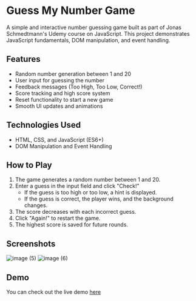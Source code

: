 # Guess My Number Game

A simple and interactive number guessing game built as part of Jonas Schmedtmann's Udemy course on JavaScript. This project demonstrates JavaScript fundamentals, DOM manipulation, and event handling.

## Features

- Random number generation between 1 and 20
- User input for guessing the number
- Feedback messages (Too High, Too Low, Correct!)
- Score tracking and high score system
- Reset functionality to start a new game
- Smooth UI updates and animations

## Technologies Used

- HTML, CSS, and JavaScript (ES6+)
- DOM Manipulation and Event Handling

## How to Play

1. The game generates a random number between 1 and 20.
2. Enter a guess in the input field and click "Check!"
   - If the guess is too high or too low, a hint is displayed.
   - If the guess is correct, the player wins, and the background changes.
3. The score decreases with each incorrect guess.
4. Click "Again!" to restart the game.
5. The highest score is saved for future rounds.

## Screenshots

![image (5)](https://github.com/user-attachments/assets/c646a3cf-cbb2-47a5-9598-a6bb0bd09416)
![image (6)](https://github.com/user-attachments/assets/20e9bf04-9ef2-442b-a393-1d3ee970c050)


## Demo

You can check out the live demo [here](https://mamdoh-guess-my-number.netlify.app/)
